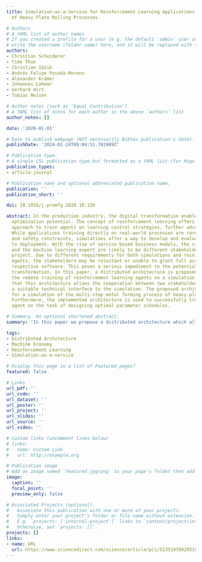```yaml
---
title: Simulation-as-a-Service for Reinforcement Learning Applications by Example
  of Heavy Plate Rolling Processes

# Authors
# A YAML list of author names
# If you created a profile for a user (e.g. the default `admin` user at `content/authors/admin/`), 
# write the username (folder name) here, and it will be replaced with their full name and linked to their profile.
authors:
- Christian Scheiderer
- Timo Thun
- Christian Idzik
- Andrés Felipe Posada-Moreno
- Alexander Krämer
- Johannes Lohmar
- Gerhard Hirt
- Tobias Meisen

# Author notes (such as 'Equal Contribution')
# A YAML list of notes for each author in the above `authors` list
author_notes: []

date: '2020-01-01'

# Date to publish webpage (NOT necessarily Bibtex publication's date).
publishDate: '2024-01-24T08:04:51.782989Z'

# Publication type.
# A single CSL publication type but formatted as a YAML list (for Hugo requirements).
publication_types:
- article-journal

# Publication name and optional abbreviated publication name.
publication: ''
publication_short: ''

doi: 10.1016/j.promfg.2020.10.126

abstract: In the production industry, the digital transformation enables a significant
  optimization potential. The concept of reinforcement learning offers a suitable
  approach to train agents on learning control strategies, further advancing automation.
  While applications training directly on real-world processes are rare due to economical
  and safety constraints, simulations offer a way to develop and evaluate agents prior
  to deployment. With the rise of service-based business models, the simulation owner
  and the machine learning expert are likely to be different stakeholders in a joint
  project. Due to different requirements for both simulations and reinforcement-learning
  agents, the stakeholders may be reluctant or unable to grant full access to the
  respective software. This poses a serious impediment to the potential of the digital
  transformation. In this paper, a distributed architecture is proposed, which allows
  the remote training of reinforcement learning agents on a simulation. It is shown
  that this architecture allows the cooperation between two stakeholders by exposing
  a suitable technical interface to the simulation. The proposed architecture is implemented
  for a simulation of the multi-step metal forming process of heavy plate rolling.
  Furthermore, the implemented architecture is used to successfully train a reinforcement-learning
  agent on the task of designing optimal parameter schedules.

# Summary. An optional shortened abstract.
summary: 'In this paper we propose a distributed architecture which allows the remote training of reinforcement learning agents on a simulation.'

tags:
- Distributed Architecture
- Machine Economy
- Reinforcement Learning
- Simulation-as-a-service

# Display this page in a list of Featured pages?
featured: false

# Links
url_pdf: ''
url_code: ''
url_dataset: ''
url_poster: ''
url_project: ''
url_slides: ''
url_source: ''
url_video: ''

# Custom links (uncomment lines below)
# links:
# - name: Custom Link
#   url: http://example.org

# Publication image
# Add an image named `featured.jpg/png` to your page's folder then add a caption below.
image:
  caption: ''
  focal_point: ''
  preview_only: false

# Associated Projects (optional).
#   Associate this publication with one or more of your projects.
#   Simply enter your project's folder or file name without extension.
#   E.g. `projects: ['internal-project']` links to `content/project/internal-project/index.md`.
#   Otherwise, set `projects: []`.
projects: []
links:
- name: URL
  url: https://www.sciencedirect.com/science/article/pii/S2351978920319831
---
```

